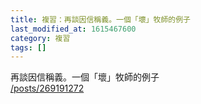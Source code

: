```yaml
---
title: 複習：再談因信稱義。一個「壞」牧師的例子
last_modified_at: 1615467600
category: 複習
tags: []
---
```


<p>再談因信稱義。一個「壞」牧師的例子<br/>
<a href="/posts/269191272" target="_blank">/posts/269191272</a></p>
<p> </p>
